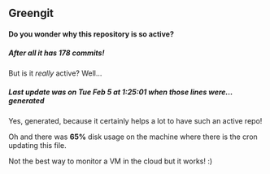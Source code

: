 ## Greengit

#### Do you wonder why this repository is so active?

##### After all it has 178 commits!

But is it *really* active? Well...

##### Last update was on Tue Feb 5 at 1:25:01 when those lines were... generated

Yes, generated, because it certainly helps a lot to have such an active repo!

Oh and there was **65%** disk usage on the machine
where there is the cron updating this file.

Not the best way to monitor a VM in the cloud but it works! :)
